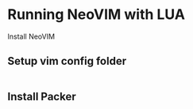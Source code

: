 # Running NeoVIM with LUA

Install NeoVIM


## Setup vim config folder
```bash

```

## Install Packer
```bash

```
